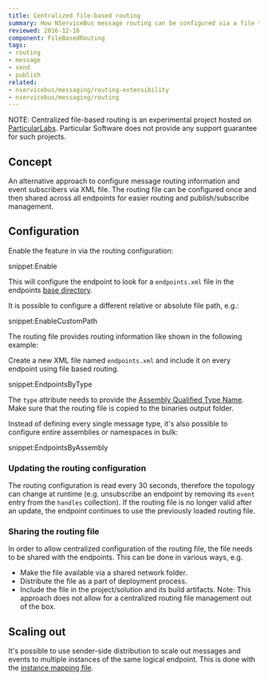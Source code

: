 ```yaml
---
title: Centralized file-based routing
summary: How NServiceBus message routing can be configured via a file that can be shared between all endpoints
reviewed: 2016-12-16
component: FileBasedRouting
tags:
- routing
- message
- send
- publish
related:
- nservicebus/messaging/routing-extensibility
- nservicebus/messaging/routing
---
```


NOTE: Centralized file-based routing is an experimental project hosted on [ParticularLabs](https://github.com/ParticularLabs). Particular Software does not provide any support guarantee for such projects.


## Concept 

An alternative approach to configure message routing information and event subscribers via XML file. The routing file can be configured once and then shared across all endpoints for easier routing and publish/subscribe management.


## Configuration

Enable the feature in via the routing configuration:

snippet:Enable

This will configure the endpoint to look for a `endpoints.xml` file in the endpoints [base directory](https://msdn.microsoft.com/en-us/library/system.appdomain.basedirectory.aspx).

It is possible to configure a different relative or absolute file path, e.g.:

snippet:EnableCustomPath

The routing file provides routing information like shown in the following example:
    
Create a new XML file named `endpoints.xml` and include it on every endpoint using file based routing. 

snippet:EndpointsByType

The `type` attribute needs to provide the [Assembly Qualified Type Name](https://msdn.microsoft.com/en-us/library/system.type.assemblyqualifiedname.aspx).
Make sure that the routing file is copied to the binaries output folder.

Instead of defining every single message type, it's also possible to configure entire assemblies or namespaces in bulk:

snippet:EndpointsByAssembly


### Updating the routing configuration

The routing configuration is read every 30 seconds, therefore the topology can change at runtime (e.g. unsubscribe an endpoint by removing its `event` entry from the `handles` collection). If the routing file is no longer valid after an update, the endpoint continues to use the previously loaded routing file.


### Sharing the routing file

In order to allow centralized configuration of the routing file, the file needs to be shared with the endpoints. This can be done in various ways, e.g.

 * Make the file available via a shared network folder.
 * Distribute the file as a part of deployment process.
 * Include the file in the project/solution and its build artifacts. Note: This approach does not allow for a centralized routing file management out of the box.


## Scaling out

It's possible to use sender-side distribution to scale out messages and events to multiple instances of the same logical endpoint. This is done with the [instance mapping file](/nservicebus/msmq/routing.md).